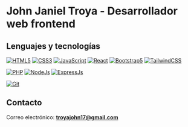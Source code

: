 # John Janiel Troya - Desarrollador web frontend

## Lenguajes y tecnologías

[![HTML5](https://img.shields.io/badge/HTML5-E34F26?style=for-the-badge&logo=html5&logoColor=white&labelColor=101010)](#)
[![CSS3](https://img.shields.io/badge/CSS3-1572B6?style=for-the-badge&logo=css3&logoColor=white&labelColor=101010)]()
[![JavaScript](https://img.shields.io/badge/JavaScript-F7DF1E?style=for-the-badge&logo=javascript&logoColor=white&labelColor=101010)]()
[![React](https://img.shields.io/badge/React-20232A?style=for-the-badge&logo=react&logoColor=61DAFB&labelColor=101010)]()
[![Bootstrap5](https://img.shields.io/badge/Bootstrap-563D7C?style=for-the-badge&logo=bootstrap&logoColor=white&labelColor=101010)]()
[![TailwindCSS](https://img.shields.io/badge/Tailwind_CSS-38B2AC?style=for-the-badge&logo=tailwind-css&logoColor=white&labelColor=101010)]()

[![PHP](https://img.shields.io/badge/PHP-777BB4?style=for-the-badge&logo=php&logoColor=white&labelColor=101010)]()
[![NodeJs](https://img.shields.io/badge/Node%20js-339933?style=for-the-badge&logo=nodedotjs&logoColor=white&labelColor=101010)]()
[![ExpressJs](https://img.shields.io/badge/Express%20js-000000?style=for-the-badge&logo=express&logoColor=white&labelColor=101010)]()

[![Git](https://img.shields.io/badge/GIT-E44C30?style=for-the-badge&logo=git&logoColor=white&labelColor=101010)]()

## Contacto

Correo electrónico: **troyajohn17@gmail.com**
